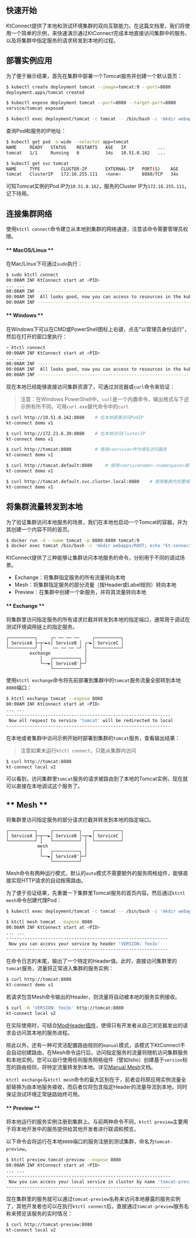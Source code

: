 快速开始
---

KtConnect提供了本地和测试环境集群的双向互联能力。在这篇文档里，我们将使用一个简单的示例，来快速演示通过KtConnect完成本地直接访问集群中的服务、以及将集群中指定服务的请求转发到本地的过程。

## 部署实例应用

为了便于展示结果，首先在集群中部署一个Tomcat服务并创建一个默认首页：

```bash
$ kubectl create deployment tomcat --image=tomcat:9 --port=8080
deployment.apps/tomcat created

$ kubectl expose deployment tomcat --port=8080 --target-port=8080
service/tomcat exposed

$ kubectl exec deployment/tomcat -c tomcat -- /bin/bash -c 'mkdir webapps/ROOT; echo "kt-connect demo v1" > webapps/ROOT/index.html'
```

查询Pod和服务的IP地址：

```bash
$ kubectl get pod -o wide --selector app=tomcat
NAME     READY   STATUS    RESTARTS   AGE   IP            ...
tomcat   1/1     Running   0          34s   10.51.0.162   ...

$ kubectl get svc tomcat
NAME     TYPE        CLUSTER-IP       EXTERNAL-IP   PORT(S)    AGE
tomcat   ClusterIP   172.16.255.111   <none>        8080/TCP   34s
```

可知Tomcat实例的Pod IP为`10.51.0.162`，服务的Cluster IP为`172.16.255.111`，记下待用。

## 连接集群网络

使用`ktctl connect`命令建立从本地到集群的网络通道，注意该命令需要管理员权限。

<!-- tabs:start -->

#### ** MacOS/Linux **

在Mac/Linux下可通过`sudo`执行：

```bash
$ sudo ktctl connect
00:00AM INF KtConnect start at <PID>
... ...
00:00AM INF ---------------------------------------------------------------
00:00AM INF  All looks good, now you can access to resources in the kubernetes cluster
00:00AM INF ---------------------------------------------------------------
```

#### ** Windows **

在Windows下可以在CMD或PowerShell图标上右键，点击"以管理员身份运行"，然后在打开的窗口里执行：

```bash
> ktctl connect
00:00AM INF KtConnect start at <PID>
... ...
00:00AM INF ---------------------------------------------------------------
00:00AM INF  All looks good, now you can access to resources in the kubernetes cluster
00:00AM INF ---------------------------------------------------------------
```

<!-- tabs:end -->

现在本地已经能够直接访问集群资源了，可通过浏览器或`curl`命令来验证：

> 注意：在Windows PowerShell中，`curl`是一个内置命令，输出格式与下述示例有所不同，可用`curl.exe`替代命令中的`curl`

```bash
$ curl http://10.51.0.162:8080    # 在本地直接访问PodIP
kt-connect demo v1

$ curl http://172.21.6.39:8080    # 在本地访问ClusterIP
kt-connect demo v1

$ curl http://tomcat:8080         # 使用<service>作为域名访问服务
kt-connect demo v1

$ curl http://tomcat.default:8080     # 使用<servicename>.<namespace>域名访问服务
kt-connect demo v1

$ curl http://tomcat.default.svc.cluster.local:8080    # 使用集群内完整域名访问服务
kt-connect demo v1
```

## 将集群流量转发到本地

为了验证集群访问本地服务的场景，我们在本地也启动一个Tomcat的容器，并为其创建一个内容不同的首页。

```bash
$ docker run -d --name tomcat -p 8080:8080 tomcat:9
$ docker exec tomcat /bin/bash -c 'mkdir webapps/ROOT; echo "kt-connect local v2" > webapps/ROOT/index.html'
```

KtConnect提供了三种能够让集群访问本地服务的命令，分别用于不同的调试场景。

- Exchange：将集群指定服务的所有流量转向本地
- Mesh：将集群指定服务的部分流量（按Header或Label规则）转向本地
- Preview：在集群中创建一个新服务，并将其流量转向本地

<!-- tabs:start -->

#### ** Exchange **

将集群里访问指定服务的所有请求拦截并转发到本地的指定端口，通常用于调试在测试环境调用链上的指定服务。

```text
┌──────────┐     ┌─ ── ── ──     ┌──────────┐
│ ServiceA ├─┬─►x│ ServiceB │ ┌─►│ ServiceC │
└──────────┘ │    ── ── ── ─┘ │  └──────────┘
         exchange             │
             │   ┌──────────┐ │
             └──►│ ServiceB'├─┘
                 └──────────┘
```

使用`ktctl exchange`命令将先前部署到集群中的`tomcat`服务流量全部转到本地`8080`端口：

```bash
$ ktctl exchange tomcat --expose 8080
00:00AM INF KtConnect start at <PID>
... ...
---------------------------------------------------------------
 Now all request to service 'tomcat' will be redirected to local
---------------------------------------------------------------
```

在本地或者集群中访问示例开始时部署到集群的`tomcat`服务，查看输出结果：

> 注意如果未运行`ktctl connect`，只能从集群内访问

```bash
$ curl http://tomcat:8080
kt-connect local v2
```

可以看到，访问集群里`tomcat`服务的请求被路由到了本地的Tomcat实例，现在就可以直接在本地调试这个服务了。

## ** Mesh **

将集群里访问指定服务的部分请求拦截并转发到本地的指定端口。

```text
┌──────────┐     ┌──────────┐    ┌──────────┐
│ ServiceA ├─┬──►│ ServiceB │─┬─►│ ServiceC │
└──────────┘ │   └──────────┘ │  └──────────┘
            mesh              │
             │   ┌──────────┐ │
             └──►│ ServiceB'├─┘
                 └──────────┘
```

Mesh命令有两种运行模式，默认的`auto`模式不需要额外的服务网格组件，能够直接实现HTTP请求的自动按需路由。

为了便于验证结果，先重置一下集群里Tomcat服务的首页内容。然后通过`ktctl mesh`命令创建代理Pod：

```bash
$ kubectl exec deployment/tomcat -c tomcat -- /bin/bash -c 'mkdir webapps/ROOT; echo "kt-connect demo v1" > webapps/ROOT/index.html'

$ ktctl mesh tomcat --expose 8080
00:00AM INF KtConnect start at <PID>
... ...
--------------------------------------------------------------
 Now you can access your service by header 'VERSION: feo3x'
--------------------------------------------------------------
```

在命令日志的末尾，输出了一个特定的Header值。此时，直接访问集群里的`tomcat`服务，流量将正常进入集群的服务实例：

```bash
$ curl http://tomcat:8080
kt-connect demo v1
```

若请求包含Mesh命令输出的Header，则流量将自动被本地的服务实例接收。

```bash
$ curl -H 'VERSION: feo3x' http://tomcat:8080
kt-connect local v2
```

在实际使用时，可结合[ModHeader插件](https://github.com/bewisse/modheader)，使得只有开发者从自己浏览器发出的请求会访问其本地的服务进程。

除此以外，还有一种可灵活配置路由规则的`manual`模式，该模式下KtConnect不会自动创建路由，在Mesh命令运行后，访问指定服务的流量将随机访问集群服务和本地实例。您可以自行使用任何服务网格组件（譬如Istio）创建基于`version`标签的路由规则，将特定流量转发到本地。详见[Manual Mesh](zh-cn/reference/manual_mesh.md)文档。

`ktctl exchange`与`ktctl mesh`命令的最大区别在于，前者会将原应用实例流量全部替换为由本地服务接收，而后者仅将包含指定Header的流量导流到本地，同时保证测试环境正常链路始终可用。

#### ** Preview **

将本地运行的服务实例注册到集群上。与前两种命令不同，`ktctl preview`主要用于将本地开发中的服务提供给其他开发者进行联调和预览。

以下命令会将运行在本地`8080`端口的服务注册到测试集群，命名为`tomcat-preview`。

```bash
$ ktctl preview tomcat-preview --expose 8080
00:00AM INF KtConnect start at <PID>
... ...
---------------------------------------------------------------
 Now you can access your local service in cluster by name 'tomcat-preview'
---------------------------------------------------------------
```

现在集群里的服务就可以通过`tomcat-preview`名称来访问本地暴露的服务实例了，其他开发者也可以在执行`ktctl connect`后，直接通过`tomcat-preview`服务名称来预览该服务的实时情况：

```bash
$ curl http://tomcat-preview:8080
kt-connect local v2
```

<!-- tabs:end -->
